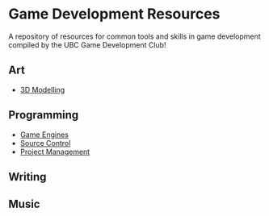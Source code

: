 # Game Development Resources
A repository of resources for common tools and skills in game development compiled by the UBC Game Development Club!

## Art
- [3D Modelling](3DModelling.md)

## Programming
- [Game Engines](GameEngines.md)
- [Source Control](SourceControl.md)
- [Project Management](ProjectManagement.md)

## Writing

## Music
